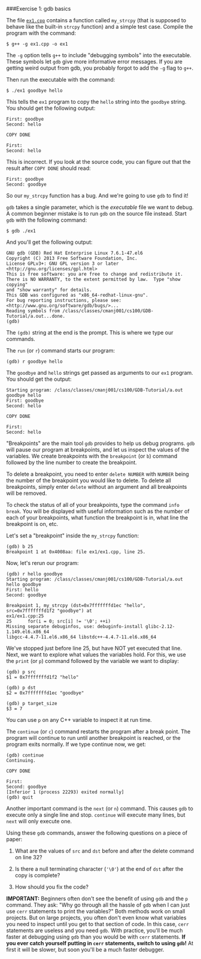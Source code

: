 ###Exercise 1: gdb basics

The file [`ex1.cpp`](ex1.cpp) contains a function called `my_strcpy` (that is supposed to behave like the built-in `strcpy` function) and a simple test case.
Compile the program with the command:
```
$ g++ -g ex1.cpp -o ex1
```
The `-g` option tells `g++` to include "debugging symbols" into the executable.
These symbols let `gdb` give more informative error messages.
If you are getting weird output from gdb, you probably forgot to add the `-g` flag to `g++`.

Then run the executable with the command:
```
$ ./ex1 goodbye hello
```
This tells the `ex1` program to copy the `hello` string into the `goodbye` string.
You should get the following output:
```
First: goodbye
Second: hello

COPY DONE

First:
Second: hello
```

This is incorrect.
If you look at the source code, you can figure out that the result after `COPY DONE` should read:
```
First: goodbye
Second: goodbye
```
So our `my_strcpy` function has a bug.
And we're going to use `gdb` to find it!

`gdb` takes a single parameter, which is the *executable* file we want to debug.
A common beginner mistake is to run `gdb` on the source file instead.
Start `gdb` with the following command:
```
$ gdb ./ex1
```
And you'll get the following output:
```
GNU gdb (GDB) Red Hat Enterprise Linux 7.6.1-47.el6
Copyright (C) 2013 Free Software Foundation, Inc.
License GPLv3+: GNU GPL version 3 or later <http://gnu.org/licenses/gpl.html>
This is free software: you are free to change and redistribute it.
There is NO WARRANTY, to the extent permitted by law.  Type "show copying"
and "show warranty" for details.
This GDB was configured as "x86_64-redhat-linux-gnu".
For bug reporting instructions, please see:
<http://www.gnu.org/software/gdb/bugs/>...
Reading symbols from /class/classes/cmanj001/cs100/GDB-Tutorial/a.out...done.
(gdb)
```
The `(gdb)` string at the end is the prompt.
This is where we type our commands.

The `run` (or `r`) command starts our program:
```
(gdb) r goodbye hello
```
The `goodbye` and `hello` strings get passed as arguments to our `ex1` program.
You should get the output:
```
Starting program: /class/classes/cmanj001/cs100/GDB-Tutorial/a.out goodbye hello
First: goodbye
Second: hello

COPY DONE

First:
Second: hello
```

"Breakpoints" are the main tool `gdb` provides to help us debug programs.
`gdb` will pause our program at breakpoints, and let us inspect the values of the variables.
We create breakpoints with the `breakpoint` (or `b`) command followed by the line number to create the breakpoint.

To delete a breakpoint, you need to enter ```delete NUMBER``` with ```NUMBER``` being the number of the breakpoint you would like to delete.  To delete all breakpoints, simply enter ```delete``` without an argument and all breakpoints will be removed.

To check the status of all of your breakpoints, type the command ```info break```.  You will be displayed with useful information such as the number of each of your breakpoints, what function the breakpoint is in, what line the breakpoint is on, etc.

Let's set a "breakpoint" inside the `my_strcpy` function:
```
(gdb) b 25
Breakpoint 1 at 0x4008aa: file ex1/ex1.cpp, line 25.
```

Now, let's rerun our program:
```
(gdb) r hello goodbye
Starting program: /class/classes/cmanj001/cs100/GDB-Tutorial/a.out hello goodbye
First: hello
Second: goodbye

Breakpoint 1, my_strcpy (dst=0x7fffffffd1ec "hello", src=0x7fffffffd1f2 "goodbye") at
ex1/ex1.cpp:25
25      for(i = 0; src[i] != '\0'; ++i)
Missing separate debuginfos, use: debuginfo-install glibc-2.12-1.149.el6.x86_64
libgcc-4.4.7-11.el6.x86_64 libstdc++-4.4.7-11.el6.x86_64
```

We've stopped just before line 25, but have NOT yet executed that line.
Next, we want to explore what values the variables hold.
For this, we use the `print` (or `p`) command followed by the variable we want to display:
```
(gdb) p src
$1 = 0x7fffffffd1f2 "hello"

(gdb) p dst
$2 = 0x7fffffffd1ec "goodbye"

(gdb) p target_size
$3 = 7
```
You can use `p` on any C++ variable to inspect it at run time.

The `continue` (or `c`) command restarts the program after a break point.
The program will continue to run until another breakpoint is reached, or the program exits normally.
If we type continue now, we get:
```
(gdb) continue
Continuing.

COPY DONE

First:
Second: goodbye
[Inferior 1 (process 22293) exited normally]
(gdb) quit
```
Another important command is the `next` (or `n`) command.
This causes `gdb` to execute only a single line and stop.
`continue` will execute many lines, but `next` will only execute one.

Using these `gdb` commands, answer the following questions on a piece of paper:

1. What are the values of `src` and `dst` before and after the delete command on line 32?

2. Is there a null terminating character (`'\0'`) at the end of `dst` after the copy is complete?

3. How should you fix the code?

**IMPORTANT:**
Beginners often don't see the benefit of using `gdb` and the `p` command.
They ask: "Why go through all the hassle of `gdb` when I can just use `cerr` statements to print the variables?"
Both methods work on small projects.
But on large projects, you often don't even know what variables you need to inspect until you get to that section of code.
In this case, `cerr` statements are useless and you need `gdb`.
With practice, you'll be much faster at debugging using `gdb` than you would be with `cerr` statements.
**If you ever catch yourself putting in `cerr` statements, switch to using `gdb`!**
At first it will be slower, but soon you'll be a much faster debugger.

